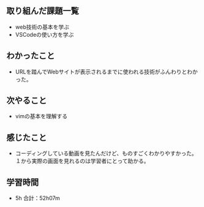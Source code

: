 ## 取り組んだ課題一覧
- web技術の基本を学ぶ
- VSCodeの使い方を学ぶ
## わかったこと
- URLを踏んでWebサイトが表示されるまでに使われる技術がふんわりとわかった。
## 次やること
- vimの基本を理解する
## 感じたこと
- コーディングしている動画を見たんだけど、ものすごくわかりやすかった。１から実際の画面を見れるのは学習者にとって助かる。
## 学習時間
- 5h
合計：52h07m

